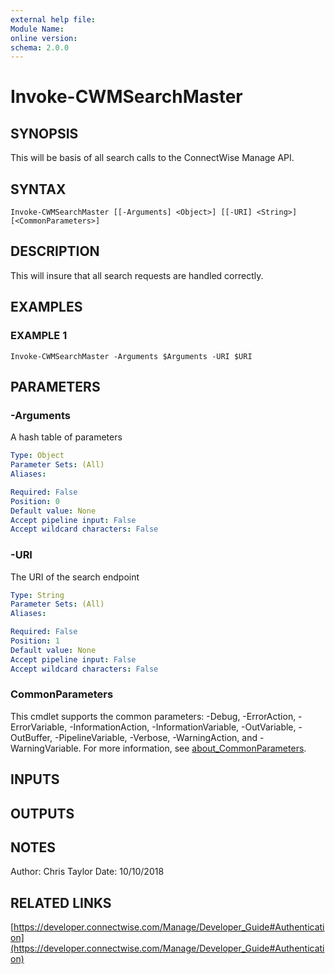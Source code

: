 ```yaml
---
external help file:
Module Name:
online version:
schema: 2.0.0
---
```


# Invoke-CWMSearchMaster

## SYNOPSIS
This will be basis of all search calls to the ConnectWise Manage API.

## SYNTAX

```
Invoke-CWMSearchMaster [[-Arguments] <Object>] [[-URI] <String>] [<CommonParameters>]
```

## DESCRIPTION
This will insure that all search requests are handled correctly.

## EXAMPLES

### EXAMPLE 1
```
Invoke-CWMSearchMaster -Arguments $Arguments -URI $URI
```

## PARAMETERS

### -Arguments
A hash table of parameters

```yaml
Type: Object
Parameter Sets: (All)
Aliases:

Required: False
Position: 0
Default value: None
Accept pipeline input: False
Accept wildcard characters: False
```

### -URI
The URI of the search endpoint

```yaml
Type: String
Parameter Sets: (All)
Aliases:

Required: False
Position: 1
Default value: None
Accept pipeline input: False
Accept wildcard characters: False
```

### CommonParameters
This cmdlet supports the common parameters: -Debug, -ErrorAction, -ErrorVariable, -InformationAction, -InformationVariable, -OutVariable, -OutBuffer, -PipelineVariable, -Verbose, -WarningAction, and -WarningVariable. For more information, see [about_CommonParameters](http://go.microsoft.com/fwlink/?LinkID=113216).

## INPUTS

## OUTPUTS

## NOTES
Author: Chris Taylor
Date: 10/10/2018

## RELATED LINKS

[https://developer.connectwise.com/Manage/Developer_Guide#Authentication](https://developer.connectwise.com/Manage/Developer_Guide#Authentication)

